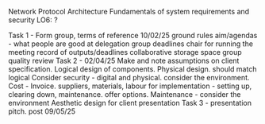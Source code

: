Network Protocol Architecture
Fundamentals of system requirements and security
LO6: ?

Task 1 - Form group, terms of reference 10/02/25
	ground rules
	aim/agendas - what people are good at
	delegation
	group deadlines
	chair for running the meeting
	record of outputs/deadlines
	collaborative storage space
	group quality review
Task 2 - 02/04/25
	Make and note assumptions on client specification. 
	Logical design of components. 
	Physical design. should match logical
	Consider security - digital and physical. consider the environment.
	Cost - Invoice. suppliers, materials, labour for implementation - setting up, clearing down, maintenance. offer options.
	Maintenance - consider the environment
	Aesthetic design for client presentation 
Task 3 - presentation pitch. post 09/05/25
